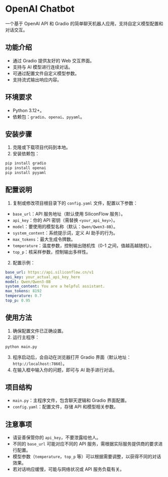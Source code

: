 # OpenAI Chatbot

一个基于 OpenAI API 和 Gradio 的简单聊天机器人应用，支持自定义模型配置和对话交互。

## 功能介绍

- 通过 Gradio 提供友好的 Web 交互界面。
- 支持与 AI 模型进行连续对话。
- 可通过配置文件自定义模型参数。
- 支持流式输出响应内容。

## 环境要求

- Python 3.12+。
- 依赖包：`gradio`、`openai`、`pyyaml`。

## 安装步骤

1. 克隆或下载项目代码到本地。
2. 安装依赖包：

```bash
pip install gradio
pip install openai
pip install pyyaml
```

## 配置说明

1. 复制或修改项目根目录下的 `config.yaml` 文件，配置以下参数：

- `base_url`：API 服务地址（默认使用 SiliconFlow 服务）。
- `api_key`：你的 API 密钥（需替换 `<your_api_key>`）。
- `model`：要使用的模型名称（默认：`Qwen/Qwen3-8B`）。
- `system_content`：系统提示词，定义 AI 助手的行为。
- `max_tokens`：最大生成令牌数。
- `temperature`：温度参数，控制输出随机性（0-1 之间，值越高越随机）。
- `top_p`：核采样参数，控制输出多样性。

2. 配置示例：

```yaml
base_url: https://api.siliconflow.cn/v1
api_key: your_actual_api_key_here
model: Qwen/Qwen3-8B
system_content: You are a helpful assistant.
max_tokens: 8192
temperature: 0.7
top_p: 0.95
```

## 使用方法

1. 确保配置文件已正确设置。
2. 运行主程序：

```bash
python main.py
```

3. 程序启动后，会自动在浏览器打开 Gradio 界面（默认地址：`http://localhost:7860`）。
4. 在输入框中输入你的问题，即可与 AI 助手进行对话。

## 项目结构

- `main.py`：主程序文件，包含聊天逻辑和 Gradio 界面配置。
- `config.yaml`：配置文件，存储 API 和模型相关参数。

## 注意事项

- 请妥善保管你的 `api_key`，不要泄露给他人。
- 不同的 `base_url` 可能对应不同的 API 服务，需根据实际服务提供商的要求进行配置。
- 模型参数（`temperature`，`top_p` 等）可以根据需要调整，以获得不同的对话效果。
- 若对话响应缓慢，可能与网络状况或 API 服务负载有关。
